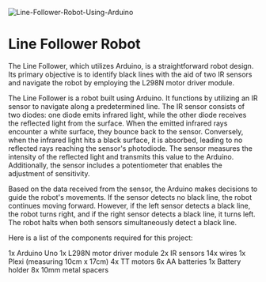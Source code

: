 ![Line-Follower-Robot-Using-Arduino](https://github.com/Ahmed-Maher77/Line_Follower_Robot/assets/112467034/a40691a1-ee9a-449c-bcaa-9fada22d6df6)

# Line Follower Robot
The Line Follower, which utilizes Arduino, is a straightforward robot design. Its primary objective is to identify black lines with the aid of two IR sensors and navigate the robot by employing the L298N motor driver module.

The Line Follower is a robot built using Arduino. It functions by utilizing an IR sensor to navigate along a predetermined line. The IR sensor consists of two diodes: one diode emits infrared light, while the other diode receives the reflected light from the surface. When the emitted infrared rays encounter a white surface, they bounce back to the sensor. Conversely, when the infrared light hits a black surface, it is absorbed, leading to no reflected rays reaching the sensor's photodiode. The sensor measures the intensity of the reflected light and transmits this value to the Arduino. Additionally, the sensor includes a potentiometer that enables the adjustment of sensitivity.

Based on the data received from the sensor, the Arduino makes decisions to guide the robot's movements. If the sensor detects no black line, the robot continues moving forward. However, if the left sensor detects a black line, the robot turns right, and if the right sensor detects a black line, it turns left. The robot halts when both sensors simultaneously detect a black line.

Here is a list of the components required for this project:

1x Arduino Uno
1x L298N motor driver module
2x IR sensors
14x wires
1x Plexi (measuring 10cm x 17cm)
4x TT motors
6x AA batteries
1x Battery holder
8x 10mm metal spacers
